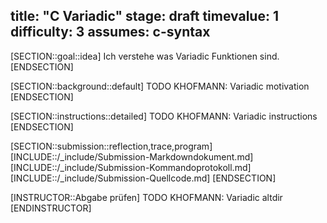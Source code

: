 title: "C Variadic"
stage: draft
timevalue: 1
difficulty: 3
assumes: c-syntax
---
[SECTION::goal::idea]
Ich verstehe was Variadic Funktionen sind.
[ENDSECTION]

[SECTION::background::default]
TODO KHOFMANN: Variadic motivation
[ENDSECTION]

[SECTION::instructions::detailed]
TODO KHOFMANN: Variadic instructions
[ENDSECTION]

[SECTION::submission::reflection,trace,program]
[INCLUDE::/_include/Submission-Markdowndokument.md]
[INCLUDE::/_include/Submission-Kommandoprotokoll.md]
[INCLUDE::/_include/Submission-Quellcode.md]
[ENDSECTION]

[INSTRUCTOR::Abgabe prüfen]
TODO KHOFMANN: Variadic altdir
[ENDINSTRUCTOR]